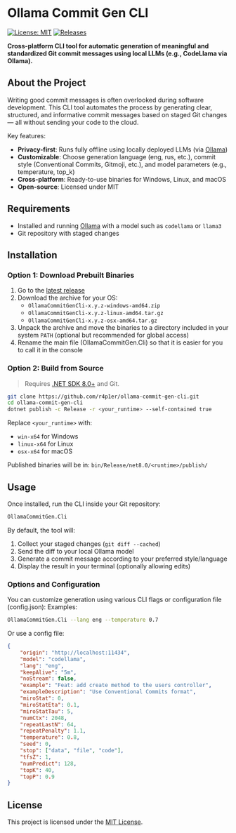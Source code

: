 # Ollama Commit Gen CLI

[![License: MIT](https://img.shields.io/badge/License-MIT-yellow.svg)](https://opensource.org/licenses/MIT)
[![Releases](https://img.shields.io/github/v/release/r4p1er/ollama-commit-gen-cli)](https://github.com/r4p1er/ollama-commit-gen-cli/releases)

**Cross-platform CLI tool for automatic generation of meaningful and standardized Git commit messages using local LLMs (e.g., CodeLlama via Ollama).**

## About the Project

Writing good commit messages is often overlooked during software development. This CLI tool automates the process by generating clear, structured, and informative commit messages based on staged Git changes — all without sending your code to the cloud.

Key features:

  -  **Privacy-first**: Runs fully offline using locally deployed LLMs (via [Ollama](https://ollama.com/))
  -  **Customizable**: Choose generation language (eng, rus, etc.), commit style (Conventional Commits, Gitmoji, etc.), and model parameters (e.g., temperature, top_k)
  -  **Cross-platform**: Ready-to-use binaries for Windows, Linux, and macOS
  -  **Open-source**: Licensed under MIT

## Requirements

  * Installed and running [Ollama](https://ollama.com/) with a model such as `codellama` or `llama3`
  * Git repository with staged changes

## Installation

### Option 1: Download Prebuilt Binaries

  1. Go to the [latest release](https://github.com/r4p1er/ollama-commit-gen-cli/releases)
  2. Download the archive for your OS:
     - `OllamaCommitGenCli-x.y.z-windows-amd64.zip`
     - `OllamaCommitGenCli-x.y.z-linux-amd64.tar.gz`
     - `OllamaCommitGenCli-x.y.z-osx-amd64.tar.gz`
  3. Unpack the archive and move the binaries to a directory included in your system `PATH` (optional but recommended for global access)
  4. Rename the main file (OllamaCommitGen.Cli) so that it is easier for you to call it in the console

### Option 2: Build from Source

> Requires [.NET SDK 8.0+](https://dotnet.microsoft.com/en-us/download) and Git.

```bash
git clone https://github.com/r4p1er/ollama-commit-gen-cli.git
cd ollama-commit-gen-cli
dotnet publish -c Release -r <your_runtime> --self-contained true
```

Replace `<your_runtime>` with:
  * `win-x64` for Windows
  * `linux-x64` for Linux
  * `osx-x64` for macOS

Published binaries will be in: `bin/Release/net8.0/<runtime>/publish/`

## Usage

Once installed, run the CLI inside your Git repository:
```bash
OllamaCommitGen.Cli
```

By default, the tool will:
1. Collect your staged changes (`git diff --cached`)
2. Send the diff to your local Ollama model
3. Generate a commit message according to your preferred style/language
4. Display the result in your terminal (optionally allowing edits)

### Options and Configuration

You can customize generation using various CLI flags or configuration file (config.json):
Examples:
```bash
OllamaCommitGen.Cli --lang eng --temperature 0.7
```

Or use a config file:
```json
{
    "origin": "http://localhost:11434",
    "model": "codellama",
    "lang": "eng",
    "keepAlive": "5m",
    "noStream": false,
    "example": "Feat: add create method to the users controller",
    "exampleDescription": "Use Conventional Commits format",
    "miroStat": 0,
    "miroStatEta": 0.1,
    "miroStatTau": 5,
    "numCtx": 2048,
    "repeatLastN": 64,
    "repeatPenalty": 1.1,
    "temperature": 0.8,
    "seed": 0,
    "stop": ["data", "file", "code"],
    "tfsZ": 1,
    "numPredict": 128,
    "topK": 40,
    "topP": 0.9
}
```

## License

This project is licensed under the [MIT License](https://opensource.org/licenses/MIT).
